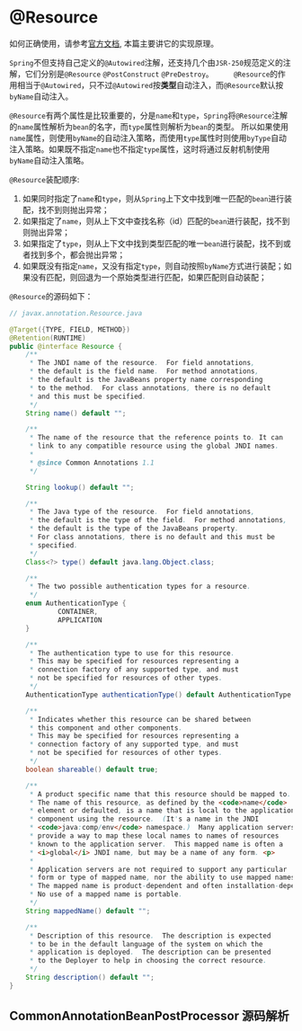 # @Resource

如何正确使用，请参考[官方文档](https://docs.spring.io/spring-framework/docs/current/spring-framework-reference/core.html#beans-resource-annotation), 本篇主要讲它的实现原理。

`Spring`不但支持自己定义的`@Autowired`注解，还支持几个由`JSR-250`规范定义的注解，它们分别是`@Resource` `@PostConstruct` `@PreDestroy`。
　　
`@Resource`的作用相当于`@Autowired`，只不过`@Autowired`按**类型**自动注入，而`@Resource`默认按`byName`自动注入。

`@Resource`有两个属性是比较重要的，分是`name`和`type`，`Spring`将`@Resource`注解的`name`属性解析为`bean`的名字，而`type`属性则解析为`bean`的类型。
所以如果使用`name`属性，则使用`byName`的自动注入策略，而使用`type`属性时则使用`byType`自动注入策略。如果既不指定`name`也不指定`type`属性，这时将通过反射机制使用`byName`自动注入策略。

`@Resource`装配顺序:
1. 如果同时指定了`name`和`type`，则从`Spring`上下文中找到唯一匹配的`bean`进行装配，找不到则抛出异常；
2. 如果指定了`name`，则从上下文中查找名称（id）匹配的`bean`进行装配，找不到则抛出异常；
3. 如果指定了`type`，则从上下文中找到类型匹配的唯一`bean`进行装配，找不到或者找到多个，都会抛出异常；
4. 如果既没有指定`name`，又没有指定`type`，则自动按照`byName`方式进行装配；如果没有匹配，则回退为一个原始类型进行匹配，如果匹配则自动装配；

`@Resource`的源码如下：
```java
// javax.annotation.Resource.java

@Target({TYPE, FIELD, METHOD})
@Retention(RUNTIME)
public @interface Resource {
    /**
     * The JNDI name of the resource.  For field annotations,
     * the default is the field name.  For method annotations,
     * the default is the JavaBeans property name corresponding
     * to the method.  For class annotations, there is no default
     * and this must be specified.
     */
    String name() default "";

    /**
     * The name of the resource that the reference points to. It can
     * link to any compatible resource using the global JNDI names.
     *
     * @since Common Annotations 1.1
     */

    String lookup() default "";

    /**
     * The Java type of the resource.  For field annotations,
     * the default is the type of the field.  For method annotations,
     * the default is the type of the JavaBeans property.
     * For class annotations, there is no default and this must be
     * specified.
     */
    Class<?> type() default java.lang.Object.class;

    /**
     * The two possible authentication types for a resource.
     */
    enum AuthenticationType {
            CONTAINER,
            APPLICATION
    }

    /**
     * The authentication type to use for this resource.
     * This may be specified for resources representing a
     * connection factory of any supported type, and must
     * not be specified for resources of other types.
     */
    AuthenticationType authenticationType() default AuthenticationType.CONTAINER;

    /**
     * Indicates whether this resource can be shared between
     * this component and other components.
     * This may be specified for resources representing a
     * connection factory of any supported type, and must
     * not be specified for resources of other types.
     */
    boolean shareable() default true;

    /**
     * A product specific name that this resource should be mapped to.
     * The name of this resource, as defined by the <code>name</code>
     * element or defaulted, is a name that is local to the application
     * component using the resource.  (It's a name in the JNDI
     * <code>java:comp/env</code> namespace.)  Many application servers
     * provide a way to map these local names to names of resources
     * known to the application server.  This mapped name is often a
     * <i>global</i> JNDI name, but may be a name of any form. <p>
     *
     * Application servers are not required to support any particular
     * form or type of mapped name, nor the ability to use mapped names.
     * The mapped name is product-dependent and often installation-dependent.
     * No use of a mapped name is portable.
     */
    String mappedName() default "";

    /**
     * Description of this resource.  The description is expected
     * to be in the default language of the system on which the
     * application is deployed.  The description can be presented
     * to the Deployer to help in choosing the correct resource.
     */
    String description() default "";
}
```

## CommonAnnotationBeanPostProcessor 源码解析
